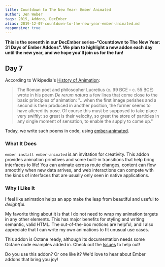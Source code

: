 ```yaml
---
title: Countdown to The New Year- Ember Animated
author: Jen Weber
tags: 2019, Addons, DecEmber
alias: 2019-12-07-countdown-to-the-new-year-ember-animated.md
responsive: true
---
```


**This is the seventh in our DecEmber series–"Countdown to The New Year: 31 Days of Ember Addons". We plan to highlight a new addon each day until the new year, and we hope you'll join us for the fun!**

## Day 7

According to Wikipedia's [History of Animation](https://en.wikipedia.org/wiki/History_of_animation):

<!--alex ignore of-course-->
> The Roman poet and philosopher Lucretius (c. 99 BCE – c. 55 BCE) wrote in his poem _De rerum natura_ a few lines that come close to the basic principles of animation: "...when the first image perishes and a second is then produced in another position, the former seems to have altered its pose. Of course this must be supposed to take place very swiftly: so great is their velocity, so great the store of particles in any single moment of sensation, to enable the supply to come up."

Today, we write such poems in code, using [ember-animated](https://emberobserver.com/addons/ember-animated).

### What It Does

`ember install ember-animated` is an invitation for creativity. This addon provides animation primitives and some built-in transitions that help bring interfaces to life! You can animate across route changes, content can flow smoothly when new data arrives, and web interactions can compete with the kinds of interfaces that are usually only seen in native applications. 

### Why I Like It

I feel like animation helps an app make the leap from beautiful and useful to _delightful_.

My favorite thing about it is that I do not need to wrap my animation targets in any other elements. This has major benefits for styling and writing semantic, valid HTML.
The out-of-the-box motions are helpful, and I also appreciate that I can write my own animations to fit unusual use cases.

This addon is Octane ready, although its documentation needs some Octane code examples added in. Check out the [Issues](https://github.com/ember-animation/ember-animated/issues) to help out!

Do you use this addon? Or one like it? We'd love to hear about Ember addons that bring you joy! 
